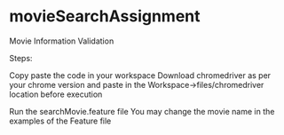 # movieSearchAssignment
Movie Information Validation

Steps:

Copy paste the code in your workspace
Download chromedriver as per your chrome version and paste in the Workspace->files/chromedriver location before execution

Run the searchMovie.feature file
You may change the movie name in the examples of the Feature file
